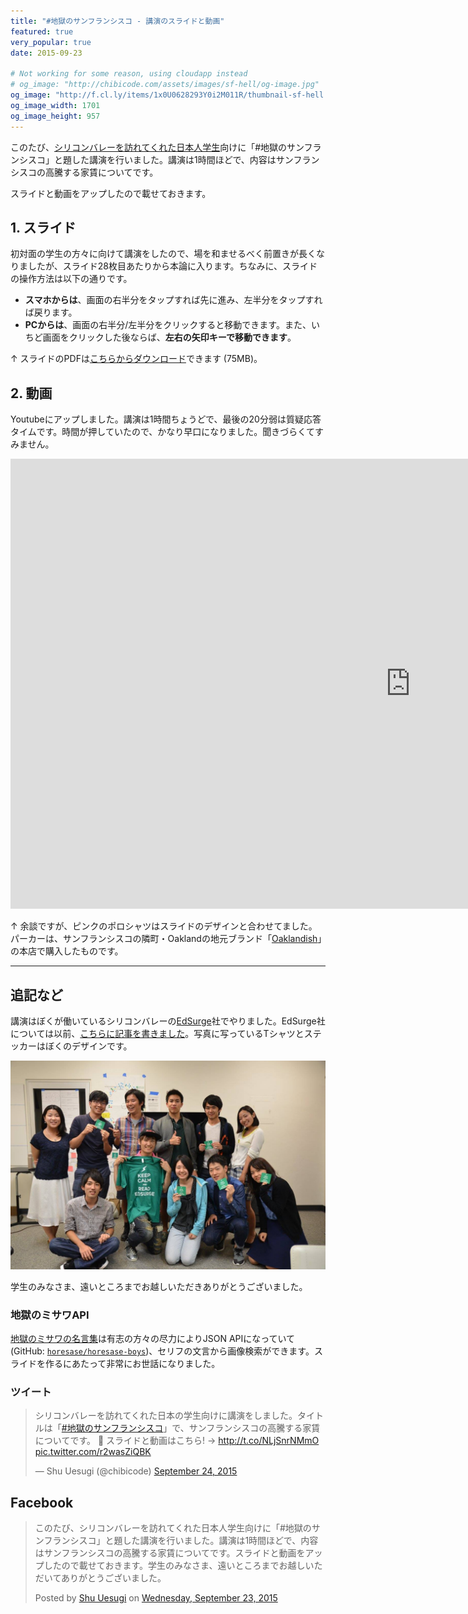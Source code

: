 ```yaml
---
title: "#地獄のサンフランシスコ - 講演のスライドと動画"
featured: true
very_popular: true
date: 2015-09-23

# Not working for some reason, using cloudapp instead
# og_image: "http://chibicode.com/assets/images/sf-hell/og-image.jpg"
og_image: "http://f.cl.ly/items/1x0U0628293Y0i2M011R/thumbnail-sf-hell.jpg"
og_image_width: 1701
og_image_height: 957
---
```


このたび、[シリコンバレーを訪れてくれた日本人学生](http://shunnshu.hatenablog.com/)向けに「#地獄のサンフランシスコ」と題した講演を行いました。講演は1時間ほどで、内容はサンフランシスコの高騰する家賃についてです。

スライドと動画をアップしたので載せておきます。

## 1. スライド

初対面の学生の方々に向けて講演をしたので、場を和ませるべく前置きが長くなりましたが、スライド28枚目あたりから本論に入ります。ちなみに、スライドの操作方法は以下の通りです。

- **スマホからは**、画面の右半分をタップすれば先に進み、左半分をタップすれば戻ります。
- **PCからは**、画面の右半分/左半分をクリックすると移動できます。また、いちど画面をクリックした後ならば、**左右の矢印キーで移動できます**。

<p><script async class="speakerdeck-embed" data-id="7fa6b7279c69409e8c0c07cb079a3dbb" data-ratio="1.33333333333333" src="//speakerdeck.com/assets/embed.js"></script></p>

↑ スライドのPDFは[こちらからダウンロード](https://speakerd.s3.amazonaws.com/presentations/7fa6b7279c69409e8c0c07cb079a3dbb/sf-hell.pdf)できます (75MB)。

## 2. 動画

Youtubeにアップしました。講演は1時間ちょうどで、最後の20分弱は質疑応答タイムです。時間が押していたので、かなり早口になりました。聞きづらくてすみません。

<p><iframe width="1280" height="720" src="https://www.youtube.com/embed/zWB6IwAt1UQ" frameborder="0" allowfullscreen></iframe></p>

↑ 余談ですが、ピンクのポロシャツはスライドのデザインと合わせてました。パーカーは、サンフランシスコの隣町・Oaklandの地元ブランド「[Oaklandish](http://oaklandish.com/)」の本店で購入したものです。

---

## 追記など

講演はぼくが働いているシリコンバレーの[EdSurge](http://edsurge.com/)社でやりました。EdSurge社については以前、[こちらに記事を書きました](https://medium.com/digital-native/%E3%82%82%E3%81%A3%E3%81%A8%E3%82%82%E7%9C%9F%E5%AE%9F%E3%81%AB%E8%BF%91%E3%81%84%E6%96%87%E3%82%92%E6%9B%B8%E3%81%93%E3%81%86-%E3%81%A8%E3%81%82%E3%82%8B%E6%95%99%E8%82%B2%E3%83%A1%E3%83%87%E3%82%A3%E3%82%A2%E3%81%8C%E3%82%B7%E3%83%AA%E3%82%B3%E3%83%B3%E3%83%90%E3%83%AC%E3%83%BC%E3%81%A7%E7%94%9F%E3%81%BE%E3%82%8C%E3%81%9F%E8%A9%B1-b2436d34ce62)。写真に写っているTシャツとステッカーはぼくのデザインです。

![EdSurgeオフィス](/assets/images/sf-hell/group-photo.jpg)

学生のみなさま、遠いところまでお越しいただきありがとうございました。

### 地獄のミサワAPI

[地獄のミサワの名言集](http://jigokuno.com/)は有志の方々の尽力によりJSON APIになっていて (GitHub: [`horesase/horesase-boys`](https://github.com/horesase/horesase-boys))、セリフの文言から画像検索ができます。スライドを作るにあたって非常にお世話になりました。

### ツイート

<blockquote class="twitter-tweet" lang="en"><p lang="ja" dir="ltr">シリコンバレーを訪れてくれた日本の学生向けに講演をしました。タイトルは「<a href="https://twitter.com/hashtag/%E5%9C%B0%E7%8D%84%E3%81%AE%E3%82%B5%E3%83%B3%E3%83%95%E3%83%A9%E3%83%B3%E3%82%B7%E3%82%B9%E3%82%B3?src=hash">#地獄のサンフランシスコ</a>」で、サンフランシスコの高騰する家賃についてです。 💸&#10;&#10;スライドと動画はこちら! → <a href="http://t.co/NLjSnrNMmO">http://t.co/NLjSnrNMmO</a> <a href="http://t.co/r2wasZiQBK">pic.twitter.com/r2wasZiQBK</a></p>&mdash; Shu Uesugi (@chibicode) <a href="https://twitter.com/chibicode/status/646838522599477248">September 24, 2015</a></blockquote>
<script async src="//platform.twitter.com/widgets.js" charset="utf-8"></script>

## Facebook

<div class="fb-post" data-href="https://www.facebook.com/shu/posts/4961241948654" data-width="500"><div class="fb-xfbml-parse-ignore"><blockquote cite="https://www.facebook.com/shu/posts/4961241948654"><p>&#x3053;&#x306e;&#x305f;&#x3073;&#x3001;&#x30b7;&#x30ea;&#x30b3;&#x30f3;&#x30d0;&#x30ec;&#x30fc;&#x3092;&#x8a2a;&#x308c;&#x3066;&#x304f;&#x308c;&#x305f;&#x65e5;&#x672c;&#x4eba;&#x5b66;&#x751f;&#x5411;&#x3051;&#x306b;&#x300c;#&#x5730;&#x7344;&#x306e;&#x30b5;&#x30f3;&#x30d5;&#x30e9;&#x30f3;&#x30b7;&#x30b9;&#x30b3;&#x300d;&#x3068;&#x984c;&#x3057;&#x305f;&#x8b1b;&#x6f14;&#x3092;&#x884c;&#x3044;&#x307e;&#x3057;&#x305f;&#x3002;&#x8b1b;&#x6f14;&#x306f;1&#x6642;&#x9593;&#x307b;&#x3069;&#x3067;&#x3001;&#x5185;&#x5bb9;&#x306f;&#x30b5;&#x30f3;&#x30d5;&#x30e9;&#x30f3;&#x30b7;&#x30b9;&#x30b3;&#x306e;&#x9ad8;&#x9a30;&#x3059;&#x308b;&#x5bb6;&#x8cc3;&#x306b;&#x3064;&#x3044;&#x3066;&#x3067;&#x3059;&#x3002;&#x30b9;&#x30e9;&#x30a4;&#x30c9;&#x3068;&#x52d5;&#x753b;&#x3092;&#x30a2;&#x30c3;&#x30d7;&#x3057;&#x305f;&#x306e;&#x3067;&#x8f09;&#x305b;&#x3066;&#x304a;&#x304d;&#x307e;&#x3059;&#x3002;&#x5b66;&#x751f;&#x306e;&#x307f;&#x306a;&#x3055;&#x307e;&#x3001;&#x9060;&#x3044;&#x3068;&#x3053;&#x308d;&#x307e;&#x3067;&#x304a;&#x8d8a;&#x3057;&#x3044;&#x305f;&#x3060;&#x3044;&#x3066;&#x3042;&#x308a;&#x304c;&#x3068;&#x3046;&#x3054;&#x3056;&#x3044;&#x307e;&#x3057;&#x305f;&#x3002;</p>Posted by <a href="https://www.facebook.com/shu">Shu Uesugi</a> on&nbsp;<a href="https://www.facebook.com/shu/posts/4961241948654">Wednesday, September 23, 2015</a></blockquote></div></div>
